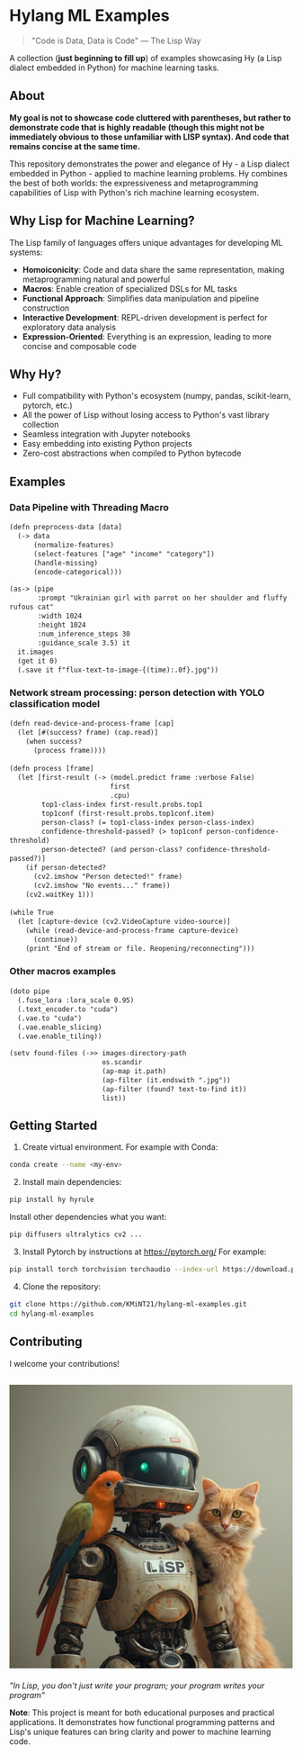 # Hylang ML Examples

> "Code is Data, Data is Code" — The Lisp Way

A collection (**just beginning to fill up**) of examples showcasing Hy (a Lisp dialect embedded in Python) for machine learning tasks.

## About

**My goal is not to showcase code cluttered with parentheses, but rather to demonstrate code that is highly readable (though this might not be immediately obvious to those unfamiliar with LISP syntax). And code that remains concise at the same time.**

This repository demonstrates the power and elegance of Hy - a Lisp dialect embedded in Python - applied to machine learning problems. Hy combines the best of both worlds: the expressiveness and metaprogramming capabilities of Lisp with Python's rich machine learning ecosystem.

## Why Lisp for Machine Learning?

The Lisp family of languages offers unique advantages for developing ML systems:

- **Homoiconicity**: Code and data share the same representation, making metaprogramming natural and powerful
- **Macros**: Enable creation of specialized DSLs for ML tasks
- **Functional Approach**: Simplifies data manipulation and pipeline construction
- **Interactive Development**: REPL-driven development is perfect for exploratory data analysis
- **Expression-Oriented**: Everything is an expression, leading to more concise and composable code

## Why Hy?

- Full compatibility with Python's ecosystem (numpy, pandas, scikit-learn, pytorch, etc.)
- All the power of Lisp without losing access to Python's vast library collection
- Seamless integration with Jupyter notebooks
- Easy embedding into existing Python projects
- Zero-cost abstractions when compiled to Python bytecode

<!--
## Project Structure

```
hylang-ml-examples/
├── diffusers/
├── yolo/
``` -->

## Examples

### Data Pipeline with Threading Macro

```hy
(defn preprocess-data [data]
  (-> data
      (normalize-features)
      (select-features ["age" "income" "category"])
      (handle-missing)
      (encode-categorical)))
```

```hy
(as-> (pipe
       :prompt "Ukrainian girl with parrot on her shoulder and fluffy rufous cat"
       :width 1024
       :height 1024
       :num_inference_steps 30
       :guidance_scale 3.5) it
  it.images
  (get it 0)
  (.save it f"flux-text-to-image-{(time):.0f}.jpg"))
```

### Network stream processing: person detection with YOLO classification model

```hy
(defn read-device-and-process-frame [cap]
  (let [#(success? frame) (cap.read)]
    (when success?
      (process frame))))

(defn process [frame]
  (let [first-result (-> (model.predict frame :verbose False)
                         first
                         .cpu)
        top1-class-index first-result.probs.top1
        top1conf (first-result.probs.top1conf.item)
        person-class? (= top1-class-index person-class-index)
        confidence-threshold-passed? (> top1conf person-confidence-threshold)
        person-detected? (and person-class? confidence-threshold-passed?)]
    (if person-detected?
      (cv2.imshow "Person detected!" frame)
      (cv2.imshow "No events..." frame))
    (cv2.waitKey 1)))

(while True
  (let [capture-device (cv2.VideoCapture video-source)]
    (while (read-device-and-process-frame capture-device)
      (continue))
    (print "End of stream or file. Reopening/reconnecting")))
```

### Other macros examples

```hy
(doto pipe
  (.fuse_lora :lora_scale 0.95)
  (.text_encoder.to "cuda")
  (.vae.to "cuda")
  (.vae.enable_slicing)
  (.vae.enable_tiling))
```

```hy
(setv found-files (->> images-directory-path
                       os.scandir
                       (ap-map it.path)
                       (ap-filter (it.endswith ".jpg"))
                       (ap-filter (found? text-to-find it))
                       list))
```

## Getting Started

1. Create virtual environment. For example with Conda:

```bash
conda create --name <my-env>
```

2. Install main dependencies:

```bash
pip install hy hyrule
```

Install other dependencies what you want:

```bash
pip diffusers ultralytics cv2 ...
```

3. Install Pytorch by instructions at https://pytorch.org/ For example:

```bash
pip install torch torchvision torchaudio --index-url https://download.pytorch.org/whl/cu124
```

4. Clone the repository:

```bash
git clone https://github.com/KMiNT21/hylang-ml-examples.git
cd hylang-ml-examples
```

## Contributing

I welcome your contributions!

 ![LISP](hy-hylang-python-lisp.jpg)
---

*"In Lisp, you don't just write your program; your program writes your program"*

**Note**: This project is meant for both educational purposes and practical applications. It demonstrates how functional programming patterns and Lisp's unique features can bring clarity and power to machine learning code.